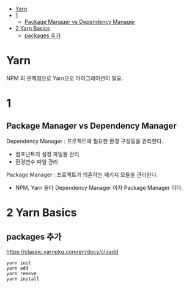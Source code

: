 - [Yarn](#yarn)
- [1](#1)
  - [Package Manager vs  Dependency Manager](#package-manager-vs--dependency-manager)
- [2 Yarn Basics](#2-yarn-basics)
  - [packages 추가](#packages-추가)


# Yarn 

NPM 의 문제점으로 Yarn으로 마이그레이션이 필요.

# 1

## Package Manager vs  Dependency Manager

Dependency Manager : 프로젝트에 필요한 환경 구성등을 관리한다. 
- 컴포넌트의 설정 파일들 관리
- 환경변수 파일 관리 

Package Manager : 프로젝트가 의존하는 패키지 모듈을 관리한다.
- NPM, Yarn 둘다  Dependency Manager 이자 Package Manager 이다.


# 2 Yarn Basics

## packages 추가

https://classic.yarnpkg.com/en/docs/cli/add
```
yarn init
yarn add 
yarn remove
yarn install
```